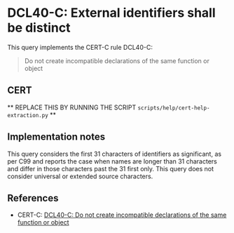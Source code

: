 # DCL40-C: External identifiers shall be distinct

This query implements the CERT-C rule DCL40-C:

> Do not create incompatible declarations of the same function or object


## CERT

** REPLACE THIS BY RUNNING THE SCRIPT `scripts/help/cert-help-extraction.py` **

## Implementation notes

This query considers the first 31 characters of identifiers as significant, as per C99 and reports the case when names are longer than 31 characters and differ in those characters past the 31 first only. This query does not consider universal or extended source characters.

## References

* CERT-C: [DCL40-C: Do not create incompatible declarations of the same function or object](https://wiki.sei.cmu.edu/confluence/display/c)
